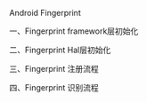 Android Fingerprint

一、Fingerprint framework层初始化

二、Fingerprint Hal层初始化

三、Fingerprint 注册流程

四、Fingerprint 识别流程

